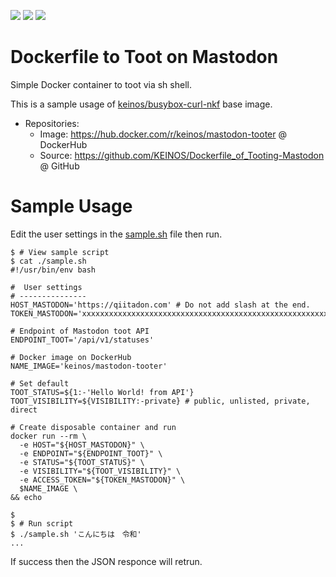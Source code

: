 [![](https://images.microbadger.com/badges/image/keinos/mastodon-tooter.svg)](https://microbadger.com/images/keinos/mastodon-tooter "View image details on microbadger.com") [![](https://img.shields.io/docker/cloud/automated/keinos/mastodon-tooter.svg)](https://hub.docker.com/r/keinos/mastodon-tooter "DockerHub Repo") [![](https://img.shields.io/docker/cloud/build/keinos/mastodon-tooter.svg)](https://hub.docker.com/r/keinos/mastodon-tooter/builds "See builds on Docker Hub")

# Dockerfile to Toot on Mastodon

Simple Docker container to toot via sh shell.

This is a sample usage of [keinos/busybox-curl-nkf](https://hub.docker.com/r/keinos/busybox-curl-nkf) base image.

- Repositories:
  - Image: https://hub.docker.com/r/keinos/mastodon-tooter @ DockerHub
  - Source: https://github.com/KEINOS/Dockerfile_of_Tooting-Mastodon @ GitHub

# Sample Usage

Edit the user settings in the [sample.sh](./sample.sh) file then run.

```shellsession
$ # View sample script
$ cat ./sample.sh
#!/usr/bin/env bash

#  User settings
# ---------------
HOST_MASTODON='https://qiitadon.com' # Do not add slash at the end.
TOKEN_MASTODON='xxxxxxxxxxxxxxxxxxxxxxxxxxxxxxxxxxxxxxxxxxxxxxxxxxxxxxxxxxxxxxxx'

# Endpoint of Mastodon toot API
ENDPOINT_TOOT='/api/v1/statuses'

# Docker image on DockerHub
NAME_IMAGE='keinos/mastodon-tooter'

# Set default
TOOT_STATUS=${1:-'Hello World! from API'}
TOOT_VISIBILITY=${VISIBILITY:-private} # public, unlisted, private, direct

# Create disposable container and run
docker run --rm \
  -e HOST="${HOST_MASTODON}" \
  -e ENDPOINT="${ENDPOINT_TOOT}" \
  -e STATUS="${TOOT_STATUS}" \
  -e VISIBILITY="${TOOT_VISIBILITY}" \
  -e ACCESS_TOKEN="${TOKEN_MASTODON}" \
  $NAME_IMAGE \
&& echo

$
$ # Run script
$ ./sample.sh 'こんにちは　令和'
...
```

If success then the JSON responce will retrun.
